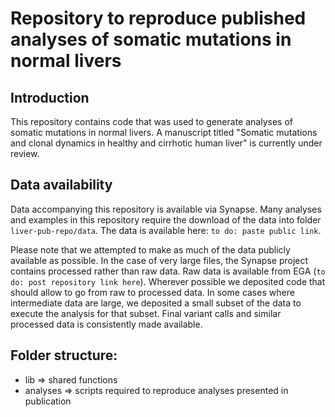 # Repository to reproduce published analyses of somatic mutations in normal livers 

## Introduction
This repository contains code that was used to generate analyses of somatic mutations in normal livers. A manuscript titled "Somatic mutations and clonal dynamics in healthy and cirrhotic human liver" is currently under review.

## Data availability
Data accompanying this repository is available via Synapse. Many analyses and examples in this repository require the download of the data into folder `liver-pub-repo/data`. The data is available here: `to do: paste public link`.

Please note that we attempted to make as much of the data publicly available as possible. In the case of very large files, the Synapse project contains processed rather than raw data. Raw data is available from EGA (`to do: post repository link here`). Wherever possible we deposited code that should allow to go from raw to processed data. In some cases where intermediate data are large, we deposited a small subset of the data to execute the analysis for that subset. Final variant calls and similar processed data is consistently made available.

## Folder structure:
* lib => shared functions
* analyses => scripts required to reproduce analyses presented in publication